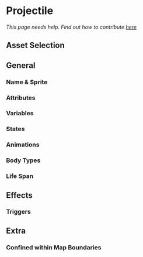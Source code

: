 # Projectile 

*This page needs help. Find out how to contribute [here](../../README.md)*

## Asset Selection

## General

### Name & Sprite

### Attributes

### Variables

### States

### Animations

### Body Types

### Life Span

## Effects

### Triggers

## Extra

### Confined within Map Boundaries



